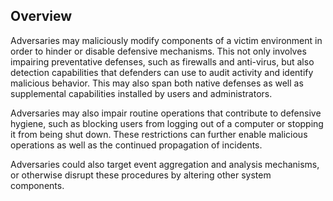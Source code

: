## Overview

Adversaries may maliciously modify components of a victim environment in order to hinder or disable defensive mechanisms. This not only involves impairing preventative defenses, such as firewalls and anti-virus, but also detection capabilities that defenders can use to audit activity and identify malicious behavior. This may also span both native defenses as well as supplemental capabilities installed by users and administrators.

Adversaries may also impair routine operations that contribute to defensive hygiene, such as blocking users from logging out of a computer or stopping it from being shut down. These restrictions can further enable malicious operations as well as the continued propagation of incidents.

Adversaries could also target event aggregation and analysis mechanisms, or otherwise disrupt these procedures by altering other system components.

